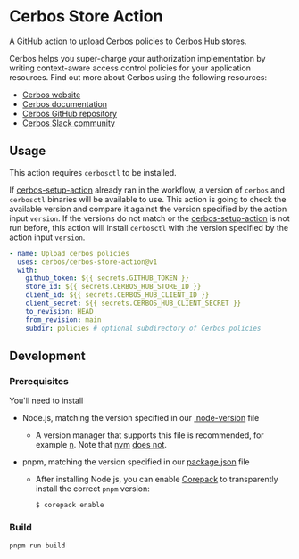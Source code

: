 # Cerbos Store Action

A GitHub action to upload [Cerbos](https://github.com/cerbos/cerbos) policies to [Cerbos Hub](https://hub.cerbos.cloud/) stores.

Cerbos helps you super-charge your authorization implementation by writing context-aware access control policies for your application resources. Find out more about Cerbos using the following resources:

- [Cerbos website](https://cerbos.dev)
- [Cerbos documentation](https://docs.cerbos.dev)
- [Cerbos GitHub repository](https://github.com/cerbos/cerbos)
- [Cerbos Slack community](http://go.cerbos.io/slack)

## Usage

This action requires `cerbosctl` to be installed.

If [cerbos-setup-action](https://github.com/cerbos/cerbos-setup-action) already ran in the workflow, a version of `cerbos` and `cerbosctl` binaries will be available to use.
This action is going to check the available version and compare it against the version specified by the action input `version`.
If the versions do not match or the [cerbos-setup-action](https://github.com/cerbos/cerbos-setup-action) is not run before, this action will install `cerbosctl` with the version specified by the action input `version`.

```yaml
- name: Upload cerbos policies
  uses: cerbos/cerbos-store-action@v1
  with:
    github_token: ${{ secrets.GITHUB_TOKEN }}
    store_id: ${{ secrets.CERBOS_HUB_STORE_ID }}
    client_id: ${{ secrets.CERBOS_HUB_CLIENT_ID }}
    client_secret: ${{ secrets.CERBOS_HUB_CLIENT_SECRET }}
    to_revision: HEAD
    from_revision: main
    subdir: policies # optional subdirectory of Cerbos policies
```

## Development

### Prerequisites

You'll need to install

- Node.js, matching the version specified in our [.node-version](../.node-version) file
  - A version manager that supports this file is recommended, for example [n](https://github.com/tj/n#readme).
    Note that [nvm](https://github.com/nvm-sh/nvm) [does not](https://github.com/nvm-sh/nvm/issues/794).

- pnpm, matching the version specified in our [package.json](./package.json) file
  - After installing Node.js, you can enable [Corepack](https://nodejs.org/api/corepack.html) to transparently install the correct `pnpm` version:
    ```console
    $ corepack enable
    ```

### Build

```
pnpm run build
```

